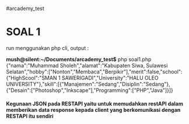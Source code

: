 #arcademy_test

<h1> SOAL 1 </h1>

run menggunakan php cli, output : 

<strong>mush@silent:~/Documents/arcademy_test$</strong> php soal1.php</br> 
{"nama":"Muhammad Sholeh","alamat":"Kabupaten Siwa, Sulawesi Selatan","hobby":["Nonton","Membaca","Berpikir"],"merit":false,"school":{"HighScool":"SMAN 1 SAWERIGADI","University":"HALU OLEO UNIVERSITY"},"skill":[{"Manajemen":"Sedang","Disiplin":"Sedang"},{"Desain":["Photoshop","Inkscape"],"Programming":["PHP","Java"]}]}

<h4>Kegunaan JSON pada RESTAPI yaitu untuk memudahkan restAPI dalam memberikan data response kepada client yang berkomunikasi dengan RESTAPI itu sendiri</h4>
